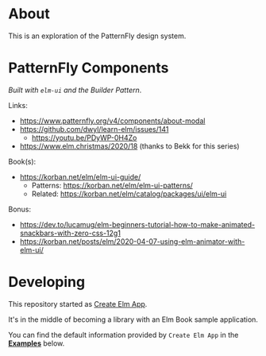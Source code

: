 # About
This is an exploration of the PatternFly design system.

# PatternFly Components


_Built with `elm-ui` and the Builder Pattern_.

Links:
  - https://www.patternfly.org/v4/components/about-modal
  - https://github.com/dwyl/learn-elm/issues/141
    - https://youtu.be/PDyWP-0H4Zo
  - https://www.elm.christmas/2020/18 (thanks to Bekk for this series)

Book(s):
  - https://korban.net/elm/elm-ui-guide/
    - Patterns: https://korban.net/elm/elm-ui-patterns/
    - Related: https://korban.net/elm/catalog/packages/ui/elm-ui

Bonus:
  - https://dev.to/lucamug/elm-beginners-tutorial-how-to-make-animated-snackbars-with-zero-css-12g1
  - https://korban.net/posts/elm/2020-04-07-using-elm-animator-with-elm-ui/

# Developing

This repository started as [Create Elm App](https://github.com/halfzebra/create-elm-app).

It's in the middle of becoming a library with an Elm Book sample application.

You can find the default information provided by `Create Elm App` in the [**Examples**](./Examples/README.md) below.

